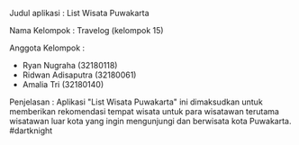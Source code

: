 Judul aplikasi : List Wisata Puwakarta

Nama Kelompok : Travelog (kelompok 15)

Anggota Kelompok :
- Ryan Nugraha (32180118)
- Ridwan Adisaputra (32180061)
- Amalia Tri (32180140)

Penjelasan :
Aplikasi "List Wisata Puwakarta" ini dimaksudkan untuk memberikan rekomendasi tempat wisata untuk para wisatawan terutama wisatawan luar kota yang ingin mengunjungi dan berwisata kota Puwakarta. #dartknight
